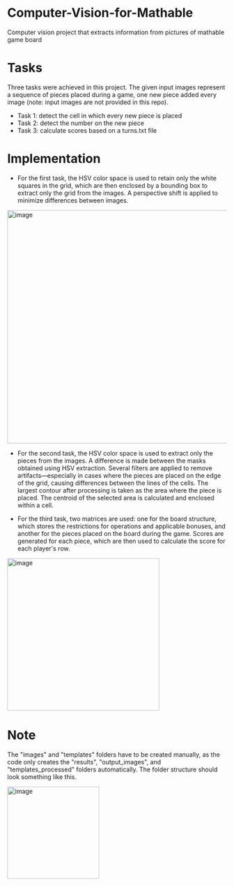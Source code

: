 # Computer-Vision-for-Mathable
Computer vision project that extracts information from pictures of mathable game board

# Tasks
Three tasks were achieved in this project. The given input images represent a sequence of pieces placed during a game, one new piece added every image (note: input images are not provided in this repo).

- Task 1: detect the cell in which every new piece is placed
- Task 2: detect the number on the new piece
- Task 3: calculate scores based on a turns.txt file

# Implementation

- For the first task, the HSV color space is used to retain only the white squares in the grid, which are then enclosed by a bounding box to extract only the grid from the images. A perspective shift is applied to minimize differences between images.
<img width="534" alt="image" src="https://github.com/user-attachments/assets/84e6b2b3-7654-40c3-af64-39681304f5c8" />

- For the second task, the HSV color space is used to extract only the pieces from the images. A difference is made between the masks obtained using HSV extraction. Several filters are applied to remove artifacts—especially in cases where the pieces are placed on the edge of the grid, causing differences between the lines of the cells. The largest contour after processing is taken as the area where the piece is placed. The centroid of the selected area is calculated and enclosed within a cell.

- For the third task, two matrices are used: one for the board structure, which stores the restrictions for operations and applicable bonuses, and another for the pieces placed on the board during the game. Scores are generated for each piece, which are then used to calculate the score for each player's row.
<img width="349" alt="image" src="https://github.com/user-attachments/assets/805da43f-0339-44c0-9437-1de111f3571a" />

# Note

The "images" and "templates" folders have to be created manually, as the code only creates the "results", "output_images", and "templates_processed" folders automatically.
The folder structure should look something like this.

<img width="211" alt="image" src="https://github.com/user-attachments/assets/4cb79efd-5be5-493a-a61d-bb3b7399006e" />





